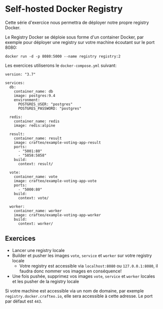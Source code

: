 # Self-hosted Docker Registry


Cette série d'exercice nous permettra de déployer notre propre registry Docker.

Le Registry Docker se déploie sous forme d'un container Docker, par exemple pour déployer une registry sur votre machine écoutant sur le port 8080:

```
docker run -d -p 8080:5000 --name registry registry:2
``` 

Les exercices utiliserons le `docker-compose.yml` suivant:

```
version: "3.7"

services:
  db:
    container_name: db
    image: postgres:9.4
    environment:
      POSTGRES_USER: "postgres"
      POSTGRES_PASSWORD: "postgres"

  redis:
    container_name: redis
    image: redis:alpine

  result:
    container_name: result
    image: crafteo/example-voting-app-result
    ports:
      - "5001:80"
      - "5858:5858"
    build:
      context: result/

  vote:
    container_name: vote
    image: crafteo/example-voting-app-vote
    ports:
      - "5000:80"
    build:
      context: vote/

  worker:
    container_name: worker
    image: crafteo/example-voting-app-worker
    build:
      context: worker/
```

## Exercices

- Lancer une registry locale
- Builder et pusher les images `vote`, `service` et `worker` sur votre registry locale
  - Votre registry est accessible via `localhost:8080` ou `127.0.0.1:8080`, il faudra donc nommer vos images en conséquence! 
- Une fois pushée, supprimez vos images `vote`, `service` et `worker` locales et les pusher de la registry locale

Si votre machine est accessible via un nom de domaine, par exemple `registry.docker.crafteo.io`, elle sera accessible à cette adresse. Le port par défaut est `443`. 
  
